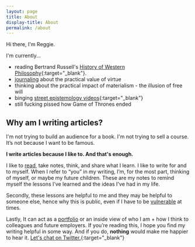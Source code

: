 ```yaml
---
layout: page
title: About
display-title: About
permalink: /about
---
```


Hi there, I'm Reggie.

I'm currently...

- reading Bertrand Russell's [History of Western Philosophy](https://amzn.to/2Olnlgo){:target="_blank"}.
- [journaling](/stoic-journal-topics) about the practical value of virtue
- thinking about the practical impact of materialism - the illusion of free will
- binging [street epistemology videos](https://www.youtube.com/channel/UCocP40a_UvRkUAPLD5ezLIQ){:target="_blank"}
- still fucking pissed how Game of Thrones ended

## Why am I writing articles?

I'm not trying to build an audience for a book. I'm not trying to sell a course. It’s not because I want to be famous.

**I write articles because I like to. And that's enough.**

I like to [read](/booknotes), take notes, think, and share what I learn. I like to write for and to myself. When I refer to “you” in my writing, I’m, for the most part, thinking of myself, or maybe my future children. These are my notes to remind myself the lessons I’ve learned and the ideas I've had in my life.

Secondly, these lessons are helpful to me and they may be helpful to someone else, hence why this is public, even if I have to be [vulnerable](/2018-year-review) at times.

Lastly, It can act as a [portfolio](/resume) or an inside view of who I am + how I think to colleagues and future employers. If you’re reading this, I hope you find my writing helpful in some way. And if you do, **nothing** would make me happier to hear it. [Let's chat on Twitter.](https://twitter.com/regpaq){:target="_blank"}